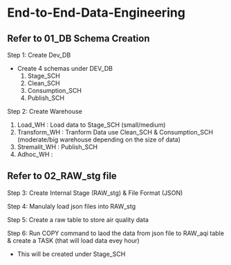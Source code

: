 # End-to-End-Data-Engineering

## Refer to 01_DB Schema Creation
Step 1: Create Dev_DB 
- Create 4 schemas under DEV_DB
    1. Stage_SCH
    2. Clean_SCH
    3. Consumption_SCH
    4. Publish_SCH
 
Step 2: Create Warehouse 
  1. Load_WH : Load data to Stage_SCH (small/medium)
  2. Transform_WH : Tranform Data use Clean_SCH & Consumption_SCH (moderate/big warehouse depending on the size of data) 
  3. Stremalit_WH : Publish_SCH
  4. Adhoc_WH :

## Refer to 02_RAW_stg file 
Step 3: Create Internal Stage (RAW_stg) & File Format (JSON)

Step 4: Manulaly load json files into RAW_stg 

Step 5: Create a raw table to store air quality data

Step 6: Run COPY command to laod the data from json file to RAW_aqi table & create a TASK (that will load data evey hour) 
- This will be created under Stage_SCH
  

